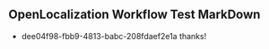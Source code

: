 ## OpenLocalization Workflow Test MarkDown
* dee04f98-fbb9-4813-babc-208fdaef2e1a 
thanks!<!--HONumber=Mar16_HO3-->
